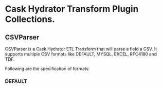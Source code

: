 # Cask Hydrator Transform Plugin Collections.

## CSVParser

CSVParser is a Cask Hydrator ETL Transform that will parse a field a CSV. 
It supports multiple CSV formats like DEFAULT, MYSQL, EXCEL, RFC4180 and TDF.

Following are the specification of formats:

### DEFAULT

